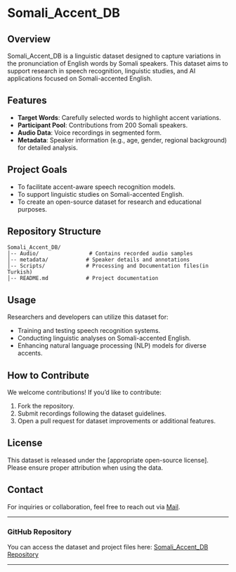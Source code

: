 # Somali_Accent_DB

## Overview
Somali_Accent_DB is a linguistic dataset designed to capture variations in the pronunciation of English words by Somali speakers. 
This dataset aims to support research in speech recognition, linguistic studies, and AI applications focused on Somali-accented English.

## Features
- **Target Words**: Carefully selected words to highlight accent variations.
- **Participant Pool**: Contributions from 200 Somali speakers.
- **Audio Data**: Voice recordings in segmented form.
- **Metadata**: Speaker information (e.g., age, gender, regional background) for detailed analysis.

## Project Goals
- To facilitate accent-aware speech recognition models.
- To support linguistic studies on Somali-accented English.
- To create an open-source dataset for research and educational purposes.

## Repository Structure
```
Somali_Accent_DB/
│-- Audio/                # Contains recorded audio samples
│-- metadata/            # Speaker details and annotations
│-- Scripts/             # Processing and Documentation files(in Turkish)
│-- README.md            # Project documentation
```

## Usage
Researchers and developers can utilize this dataset for:
- Training and testing speech recognition systems.
- Conducting linguistic analyses on Somali-accented English.
- Enhancing natural language processing (NLP) models for diverse accents.

## How to Contribute
We welcome contributions! If you’d like to contribute:
1. Fork the repository.
2. Submit recordings following the dataset guidelines.
3. Open a pull request for dataset improvements or additional features.

## License
This dataset is released under the [appropriate open-source license]. Please ensure proper attribution when using the data.

## Contact
For inquiries or collaboration, feel free to reach out via [Mail](Abdallamuhammed07@gmail.com).

---

### GitHub Repository
You can access the dataset and project files here: [Somali_Accent_DB Repository](https://github.com/Jeylani-2526/SomaliAccentDB)

---

